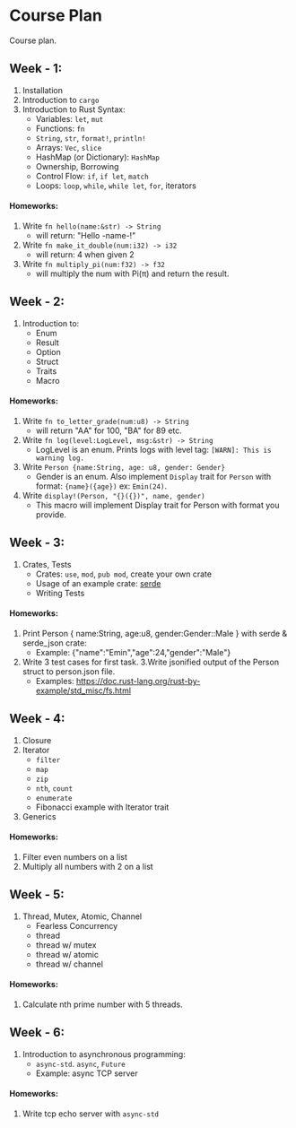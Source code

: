 # Course Plan
Course plan.

## Week - 1:
1. Installation
2. Introduction to `cargo`
3. Introduction to Rust Syntax:
	- Variables: `let`, `mut`
	- Functions: `fn`
	- `String`, `str`, `format!`, `println!`
	- Arrays: `Vec`, `slice`
	- HashMap (or Dictionary): `HashMap`
	- Ownership, Borrowing
	- Control Flow: `if`, `if let`, `match`
	- Loops: `loop`, `while`, `while let`, `for`, iterators
#### Homeworks:
1. Write `fn hello(name:&str) -> String`
   - will return: "Hello -name-!"
2. Write `fn make_it_double(num:i32) -> i32`
   - will return: 4 when given 2
3. Write `fn multiply_pi(num:f32) -> f32`
   - will multiply the num with Pi(π) and return the result.
## Week - 2:
1. Introduction to: 
   - Enum
   - Result
   - Option
   - Struct
   - Traits
   - Macro
#### Homeworks:
1. Write `fn to_letter_grade(num:u8) -> String`
   - will return "AA" for 100, "BA" for 89 etc.
2. Write `fn log(level:LogLevel, msg:&str) -> String` 
   - LogLevel is an enum. Prints logs with level tag: `[WARN]: This is warning log.`
3. Write `Person {name:String, age: u8, gender: Gender}` 
   - Gender is an enum. Also implement `Display` trait for `Person` with format: `{name}({age})` ex: `Emin(24)`.
4. Write `display!(Person, "{}({})", name, gender)`
    - This macro will implement Display trait for Person with format you provide.
## Week - 3:
1. Crates, Tests
	- Crates: `use`, `mod`, `pub mod`, create your own crate
	- Usage of an example crate: [serde](https://docs.rs/serde/latest/serde/index.html)
	- Writing Tests
#### Homeworks:
1. Print Person { name:String, age:u8, gender:Gender::Male } with serde & serde_json crate:
	- Example: {"name":"Emin","age":24,"gender":"Male"}
2. Write 3 test cases for first task.
3.Write jsonified output of the Person struct to person.json file.
	- Examples: https://doc.rust-lang.org/rust-by-example/std_misc/fs.html
## Week - 4:
1. Closure
2. Iterator
	- `filter`
	- `map`
	- `zip`
	- `nth`, `count`
	- `enumerate`
	- Fibonacci example with Iterator trait
3. Generics
#### Homeworks:
1. Filter even numbers on a list
2. Multiply all numbers with 2 on a list
## Week - 5:
1. Thread, Mutex, Atomic, Channel
	- Fearless Concurrency
	- thread
	- thread w/ mutex
	- thread w/ atomic
	- thread w/ channel
#### Homeworks:
1. Calculate nth prime number with 5 threads.
## Week - 6:
1. Introduction to asynchronous programming:
	- `async-std`. `async`, `Future`
	- Example: async TCP server
#### Homeworks:
1. Write tcp echo server with `async-std`
